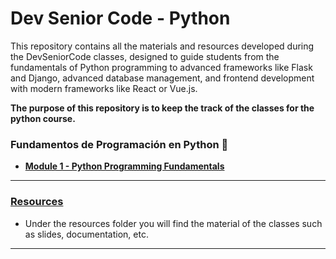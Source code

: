 # Dev Senior Code - Python

This repository contains all the materials and resources developed during the DevSeniorCode classes, designed to guide students from the fundamentals of Python programming to advanced frameworks like Flask and Django, advanced database management, and frontend development with modern frameworks like React or Vue.js.

**The purpose of this repository is to keep the track of the classes for the python course.**

### Fundamentos de Programación en Python 🐍

- [**Module 1 - Python Programming Fundamentals**](./modules/module1/)
---

### [Resources](./resources/)
- Under the resources folder you will find the material of the classes such as slides, documentation, etc.

---

